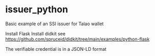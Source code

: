 # issuer_python
Basic example of an SSI issuer for Talao wallet

Install Flask
Install didkit see https://github.com/spruceid/didkit/tree/main/examples/python-flask

The verifiable credential is in a JSON-LD format
